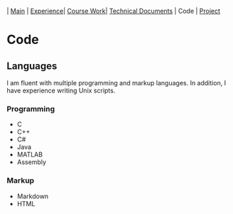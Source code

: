 | [Main](README.md) | [Experience](Experience.md)| [Course Work](Courses.md)| [Technical Documents](Technical.md) | Code | [Project](Project.md)

# Code

## Languages

I am fluent with multiple programming and markup languages. In addition, I have experience writing Unix scripts.

### Programming

* C
* C++
* C#
* Java
* MATLAB
* Assembly

### Markup

* Markdown
* HTML

